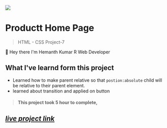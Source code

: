 ![](https://img.shields.io/badge/Live%20Project%207-Product%20Home%20Pagee-brightgreen)

# Productt Home Page

> HTML - CSS Project-7

🙌 Hey there I'm Hemanth Kumar R Web Developer

## What I've learnd form this project

- Learned how to make parent relative so that `postion:absolute` child will be relative to their parent element.
- learned about transition and applied on button

> #### This project took 5 hour to complete,

## _[live project link](https://loquacious-buttercream-f8b4ac.netlify.app "HTML-CSS_Project-6")_
